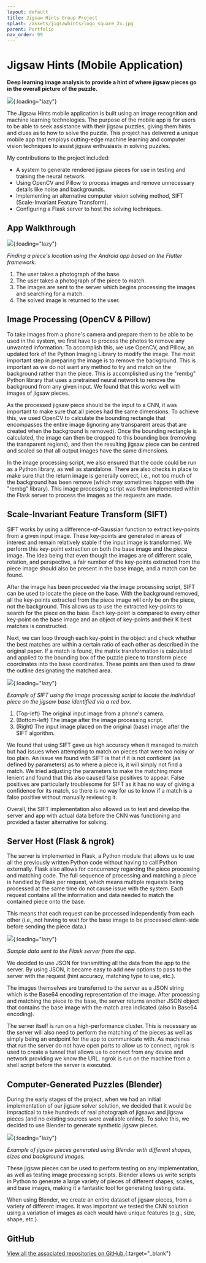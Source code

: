 ```yaml
---
layout: default
title: Jigsaw Hints Group Project
splash: /assets/jigsawhints/logo_square_2x.jpg
parent: Portfolio
nav_order: 99
---
```


# Jigsaw Hints (Mobile Application)

**Deep learning image analysis to provide a hint of where jigsaw pieces go in the overall picture of the puzzle.**

![](/assets/jigsawhints/logo.jpg){:loading="lazy"}

The Jigsaw Hints mobile application is
built using an image recognition and machine learning technologies. The purpose of the mobile
app is for users to be able to seek assistance with their jigsaw puzzles, giving them hints and
clues as to how to solve the puzzle. This project has delivered a unique mobile app that employs cutting-edge
machine learning and computer vision techniques to assist jigsaw enthusiasts in solving
puzzles.

My contributions to the project included:
- A system to generate rendered jigsaw pieces for use in testing and training the neural network.
- Using OpenCV and Pillow to process images and remove unnecessary details like noise and backgrounds.
- Implementing an alternative computer vision solving method, SIFT (Scale-Invariant Feature Transform).
- Configuring a Flask server to host the solving techniques.

## App Walkthrough

![](/assets/jigsawhints/phone_process.png){:loading="lazy"}

*Finding a piece's location using the Android app based on the Flutter framework.*

1. The user takes a photograph of the base.
2. The user takes a photograph of the piece to match.
3. The images are sent to the server which begins processing the images and searching for a match.
4. The solved image is returned to the user.

## Image Processing (OpenCV & Pillow)

To take images from a phone's camera and prepare them to be able to be used
in the system, we first have to process the photos to remove any unwanted
information. To accomplish this, we use OpenCV, and Pillow, an updated fork of the Python Imaging
Library to modify the image. The most important step in preparing the image
is to remove the background. This is important as we do not want any method to try and
match on the background rather than the piece. This is
accomplished using the "rembg" Python library that uses a pretrained neural network to remove the background from any given
input. We found that this works well with images of jigsaw pieces.

As the processed jigsaw piece should be the input to a CNN, it was important to make sure that
all pieces had the same dimensions. To achieve this, we used OpenCV to calculate the
bounding rectangle that encompasses the entire image (ignoring any transparent areas that
are created when the background is removed). Once the bounding rectangle is calculated,
the image can then be cropped to this bounding box (removing the transparent regions),
and then the resulting jigsaw piece can be centred and scaled so that all output images have
the same dimensions.

In the image processing script, we also ensured that the code could be run as a Python
library, as well as standalone. There are also checks in place to make sure that the return
image is generally correct, i.e., not too much of the background has been remove (which
may sometimes happen with the "rembg" library). This image processing script was then
implemented within the Flask server to process the images as the requests are made.

## Scale-Invariant Feature Transform (SIFT)

SIFT works by using a difference-of-Gaussian function to extract key-points from a given
input image. These key-points are generated in areas of interest and remain relatively stable if
the input image is transformed. We perform this key-point extraction on both the base image
and the piece image. The idea being that even though the images are of different scale,
rotation, and perspective, a fair number of
the key-points extracted from the piece
image should also be present in the base
image, and a match can be found.

After the image has been proceeded via
the image processing script, SIFT can be
used to locate the piece on the base. With the background
removed, all the key-points extracted from
the piece image will only be on the piece,
not the background. This allows us to use
the extracted key-points to search for the
piece on the base. Each key-point is
compared to every other key-point on the
base image and an object of key-points and
their K best matches is constructed.

Next, we can loop through each key-point in the object and check whether the best matches
are within a certain ratio of each other as described in the original paper. If a
match is found, the matrix transformation is calculated and applied to the bounding box of
the puzzle piece to transform piece coordinates into the base coordinates. These points are
then used to draw the outline designating the matched area.

![](/assets/jigsawhints/figure_sift_match_process.png){:loading="lazy"}

*Example of SIFT using the image processing script to locate the individual piece on the jigsaw base identified via a red box.*

1. (Top-left) The original input image from a phone's camera.
2. (Bottom-left) The image after the image processing script.
3. (Right) The input image placed on the original (base) image after the SIFT algorithm.

We found that using SIFT gave us high accuracy when it managed to match but had issues
when attempting to match on pieces that were too noisy or too plain. An issue we found
with SIFT is that if it is not confident (as defined by parameters) as to where a piece is, it will
simply not find a match. We tried adjusting the parameters to make the matching more
lenient and found that this also caused false positives to appear. False positives are
particularly troublesome for SIFT as it has no way of giving a confidence for its match, so
there is no way for us to know if a match is a false positive without manually reviewing it.

Overall, the SIFT implementation also allowed us to test and develop the server and app with
actual data before the CNN was functioning and provided a faster alternative for solving.

## Server Host (Flask & ngrok)

The server is implemented in Flask, a Python module that allows us to use all the previously
written Python code without having to call Python externally. Flask also allows for
concurrency regarding the piece processing and matching code. The full sequence of
processing and matching a piece is handled by Flask per request, which means multiple
requests being processed at the same time do not cause issue with the system. Each request
contains all the information and data needed to match the contained piece onto the base.

This means that each request can be processed independently from each other (i.e., not
having to wait for the base image to be processed client-side before sending the piece data.)

![](/assets/jigsawhints/data.png){:loading="lazy"}

*Sample data sent to the Flask server from the app.*

We decided to use
JSON for transmitting all the data from
the app to the server. By using JSON, it
became easy to add new options to pass
to the server with the request (hint
accuracy, matching type to use, etc.).

The images themselves are transferred to the server as a JSON string which is the Base64
encoding representation of the image. After processing and matching the piece to the base,
the server returns another JSON object that contains the base image with the match area
indicated (also in Base64 encoding).

The server itself is run on a high-performance cluster. This is
necessary as the server will also need to perform the matching of the pieces as well as simply
being an endpoint for the app to communicate with. As machines that
run the server do not have open ports to allow us to connect, ngrok is used to create a
tunnel that allows us to connect from any device and network providing we know the URL. 
ngrok is run on the machine from a shell script before the server is executed.

## Computer-Generated Puzzles (Blender)

During the early stages of the project, when we had an initial
implementation of our jigsaw solver solution, we decided that
it would be impractical to take hundreds of real photograph of jigsaws and jigsaw pieces
(and no existing sources were available online). To solve this, we decided to use 
Blender to generate synthetic jigsaw pieces.

![](/assets/jigsawhints/testing_pieces.png){:loading="lazy"}

*Example of jigsaw pieces generated using Blender with different shapes, sizes and background images.*

These jigsaw pieces can be used to perform testing on any
implementation, as well as testing image processing scripts. Blender allows us write scripts in
Python to generate a large variety of pieces of different shapes, scales, and base images,
making it a fantastic tool for generating testing data.

When using Blender, we create an entire dataset of jigsaw pieces, from a variety of different
images. It was important we tested the CNN solution using a variation of images as each
would have unique features (e.g., size, shape, etc.).

## GitHub

[View all the associated repositories on GitHub.](https://github.com/stars/bdshrk/lists/jigsaw-hints){:target="_blank"}

